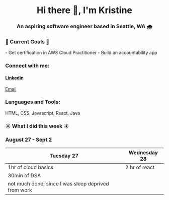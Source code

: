 <h1 align="center">Hi there 👋, I'm Kristine</h1>
<h3 align="center">An aspiring software engineer based in Seattle, WA 🌧️</h3>

<h3>💚 Current Goals 💚</h3>
- Get certification in AWS Cloud Practitioner
- Build an accountability app

<h3 align="left">Connect with me:</h3>
<p alignt="left" class="social__links">
<a href="https://www.linkedin.com/in/kristine-bermoy-9252021bb/" target="blank"><h4>Linkedin</h4></a> 
<a href="mailto:kbermoy02@gmail.com">Email</a>
</p>

<h3 align="left">Languages and Tools:</h3>
<span>HTML, CSS, Javascript, React, Java</span>

### ☀️ What I did this week ☀️
<h3>August 27 - Sept 2</h3>

| Tuesday 27         | Wednesday 28 |
|--------------------|--------------|
|1hr of cloud basics |2 hr of react
|30min of DSA        |
| not much done, since I was sleep deprived from work |
